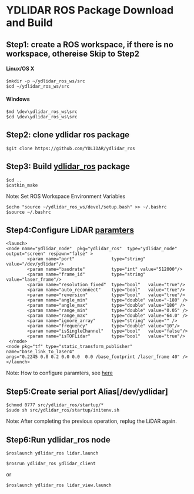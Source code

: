 # YDLIDAR ROS Package Download and Build
## Step1: create a ROS workspace, if there is no workspace, othereise Skip to Step2
#### Linux/OS X
	$mkdir -p ~/ydlidar_ros_ws/src
	$cd ~/ydlidar_ros_ws/src
#### Windows
	$md \dev\ydlidar_ros_ws\src
	$cd \dev\ydlidar_ros_ws\src
	
## Step2: clone ydlidar ros package
	$git clone https://github.com/YDLIDAR/ydlidar_ros
	
## Step3: Build [ydlidar_ros](https://github.com/YDLIDAR/ydlidar_ros) package
	$cd ..
	$catkin_make
	
Note: Set ROS Workspace Environment Variables

	$echo "source ~/ydlidar_ros_ws/devel/setup.bash" >> ~/.bashrc
	$source ~/.bashrc
	
## Step4:Configure LiDAR [paramters](launch/lidar.launch)
	<launch>
  	<node name="ydlidar_node"  pkg="ydlidar_ros"  type="ydlidar_node" output="screen" respawn="false" >
    		<param name="port"         		type="string" value="/dev/ydlidar"/>  
    		<param name="baudrate"         	type="int" value="512000"/>  
    		<param name="frame_id"     		type="string" value="laser_frame"/>
    		<param name="resolution_fixed"  type="bool"   value="true"/>
    		<param name="auto_reconnect"    type="bool"   value="true"/>
    		<param name="reversion"    		type="bool"   value="true"/>
    		<param name="angle_min"    		type="double" value="-180" />
    		<param name="angle_max"    		type="double" value="180" />
    		<param name="range_min"    		type="double" value="0.05" />
    		<param name="range_max"    		type="double" value="64.0" />
    		<param name="ignore_array" 		type="string" value="" />
    		<param name="frequency"    		type="double" value="10"/>
			<param name="isSingleChannel"   type="bool"   value="false"/>
    		<param name="isTOFLidar"    	type="bool"   value="true"/>
 	 </node>
  	<node pkg="tf" type="static_transform_publisher" name="base_link_to_laser4"
    args="0.2245 0.0 0.2 0.0 0.0  0.0 /base_footprint /laser_frame 40" />
	</launch>

Note: How to configure paramters, see [here](paramters.md)
  
## Step5:Create serial port Alias[/dev/ydlidar] 
	$chmod 0777 src/ydlidar_ros/startup/*
	$sudo sh src/ydlidar_ros/startup/initenv.sh
Note: After completing the previous operation, replug the LiDAR again.
  
## Step6:Run ydlidar_ros node
	
	$roslaunch ydlidar_ros lidar.launch

	$rosrun ydlidar_ros ydlidar_client
	 
or 

	$roslaunch ydlidar_ros lidar_view.launch

